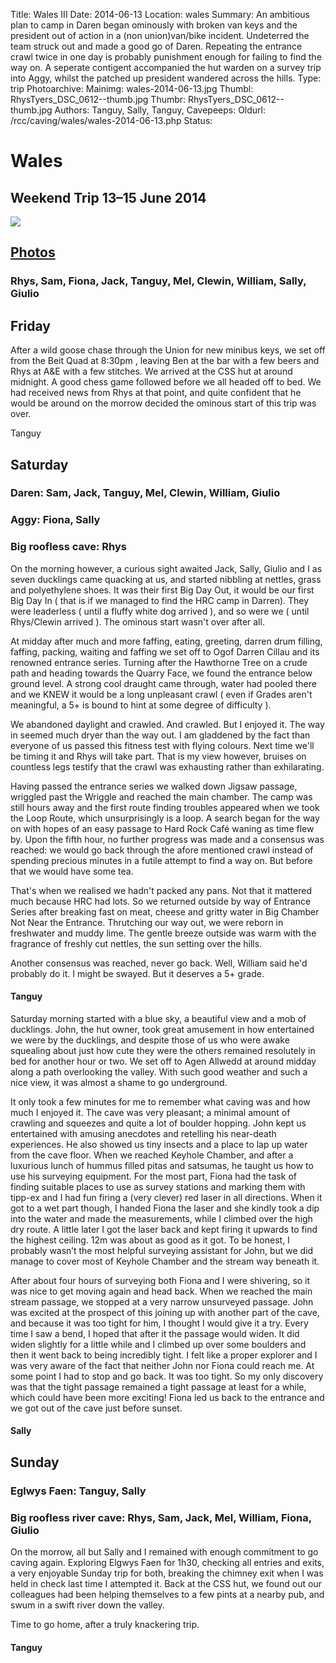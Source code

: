 Title: Wales III
Date: 2014-06-13
Location: wales
Summary: An ambitious plan to camp in Daren began ominously with broken van keys and the president out of action in a (non union)van/bike incident. Undeterred the team struck out and made a good go of Daren. Repeating the entrance crawl twice in one day is probably punishment enough for failing to find the way on. A seperate contigent accompanied the hut warden on a survey trip into Aggy, whilst the patched up president wandered across the hills.
Type: trip
Photoarchive:
Mainimg: wales-2014-06-13.jpg
Thumbl: RhysTyers_DSC_0612--thumb.jpg
Thumbr: RhysTyers_DSC_0612--thumb.jpg
Authors:  Tanguy,  Sally,  Tanguy, 
Cavepeeps:
Oldurl: /rcc/caving/wales/wales-2014-06-13.php
Status:

#  Wales 

##  Weekend Trip 13–15 June 2014 

[ ![](wales-2014-06-13.jpg) ](/caving/photo_archive/trips/2014-06-13%20-%20wales/)

##  [ Photos ](/caving/photo_archive/trips/2014-06-13%20-%20wales/)

###  Rhys, Sam, Fiona, Jack, Tanguy, Mel, Clewin, William, Sally, Giulio 

##  Friday 

After a wild goose chase through the Union for new minibus keys, we set off from the Beit Quad at 8:30pm , leaving Ben at the bar with a few beers and Rhys at A&amp;E with a few stitches. We arrived at the CSS hut at around midnight. A good chess game followed before we all headed off to bed. We had received news from Rhys at that point, and quite confident that he would be around on the morrow decided the ominous start of this trip was over. 

Tanguy 

##  Saturday 

###  Daren: Sam, Jack, Tanguy, Mel, Clewin, William, Giulio 

###  Aggy: Fiona, Sally 

###  Big roofless cave: Rhys 

On the morning however, a curious sight awaited Jack, Sally, Giulio and I as seven ducklings came quacking at us, and started nibbling at nettles, grass and polyethylene shoes. It was their first Big Day Out, it would be our first Big Day In ( that is if we managed to find the HRC camp in Darren). They were leaderless ( until a fluffy white dog arrived ), and so were we ( until Rhys/Clewin arrived ). The ominous start wasn't over after all. 

At midday after much and more faffing, eating, greeting, darren drum filling, faffing, packing, waiting and faffing we set off to Ogof Darren Cillau and its renowned entrance series. Turning after the Hawthorne Tree on a crude path and heading towards the Quarry Face, we found the entrance below ground level. A strong cool draught came through, water had pooled there and we KNEW it would be a long unpleasant crawl ( even if Grades aren't meaningful, a 5+ is bound to hint at some degree of difficulty ). 

We abandoned daylight and crawled. And crawled. But I enjoyed it. The way in seemed much dryer than the way out. I am gladdened by the fact than everyone of us passed this fitness test with flying colours. Next time we'll be timing it and Rhys will take part. That is my view however, bruises on countless legs testify that the crawl was exhausting rather than exhilarating. 

Having passed the entrance series we walked down Jigsaw passage, wriggled past the Wriggle and reached the main chamber. The camp was still hours away and the first route finding troubles appeared when we took the Loop Route, which unsurprisingly is a loop. A search began for the way on with hopes of an easy passage to Hard Rock Café waning as time flew by. Upon the fifth hour, no further progress was made and a consensus was reached: we would go back through the afore mentioned crawl instead of spending precious minutes in a futile attempt to find a way on. But before that we would have some tea. 

That's when we realised we hadn't packed any pans. Not that it mattered much because HRC had lots. So we returned outside by way of Entrance Series after breaking fast on meat, cheese and gritty water in Big Chamber Not Near the Entrance. Thrutching our way out, we were reborn in freshwater and muddy lime. The gentle breeze outside was warm with the fragrance of freshly cut nettles, the sun setting over the hills. 

Another consensus was reached, never go back. Well, William said he'd probably do it. I might be swayed. But it deserves a 5+ grade. 

####  Tanguy 

Saturday morning started with a blue sky, a beautiful view and a mob of ducklings. John, the hut owner, took great amusement in how entertained we were by the ducklings, and despite those of us who were awake squealing about just how cute they were the others remained resolutely in bed for another hour or two. We set off to Agen Allwedd at around midday along a path overlooking the valley. With such good weather and such a nice view, it was almost a shame to go underground. 

It only took a few minutes for me to remember what caving was and how much I enjoyed it. The cave was very pleasant; a minimal amount of crawling and squeezes and quite a lot of boulder hopping. John kept us entertained with amusing anecdotes and retelling his near-death experiences. He also showed us tiny insects and a place to lap up water from the cave floor. When we reached Keyhole Chamber, and after a luxurious lunch of hummus filled pitas and satsumas, he taught us how to use his surveying equipment. For the most part, Fiona had the task of finding suitable places to use as survey stations and marking them with tipp-ex and I had fun firing a (very clever) red laser in all directions. When it got to a wet part though, I handed Fiona the laser and she kindly took a dip into the water and made the measurements, while I climbed over the high dry route. A little later I got the laser back and kept firing it upwards to find the highest ceiling. 12m was about as good as it got. To be honest, I probably wasn’t the most helpful surveying assistant for John, but we did manage to cover most of Keyhole Chamber and the stream way beneath it. 

After about four hours of surveying both Fiona and I were shivering, so it was nice to get moving again and head back. When we reached the main stream passage, we stopped at a very narrow unsurveyed passage. John was excited at the prospect of this joining up with another part of the cave, and because it was too tight for him, I thought I would give it a try. Every time I saw a bend, I hoped that after it the passage would widen. It did widen slightly for a little while and I climbed up over some boulders and then it went back to being incredibly tight. I felt like a proper explorer and I was very aware of the fact that neither John nor Fiona could reach me. At some point I had to stop and go back. It was too tight. So my only discovery was that the tight passage remained a tight passage at least for a while, which could have been more exciting! Fiona led us back to the entrance and we got out of the cave just before sunset. 

####  Sally 

##  Sunday 

###  Eglwys Faen: Tanguy, Sally 

###  Big roofless river cave: Rhys, Sam, Jack, Mel, William, Fiona, Giulio 

On the morrow, all but Sally and I remained with enough commitment to go caving again. Exploring Elgwys Faen for 1h30, checking all entries and exits, a very enjoyable Sunday trip for both, breaking the chimney exit when I was held in check last time I attempted it. Back at the CSS hut, we found out our colleagues had been helping themselves to a few pints at a nearby pub, and swum in a swift river down the valley. 

Time to go home, after a truly knackering trip. 

####  Tanguy 
